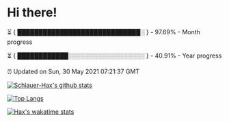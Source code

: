 # Hi there!

⏳ { █████████████████████████████░ } - 97.69% - Month progress

⏳ { ████████████░░░░░░░░░░░░░░░░░░ } - 40.91% - Year progress

⏰ Updated on Sun, 30 May 2021 07:21:37 GMT


[![Schlauer-Hax's github stats](https://github-readme-stats.vercel.app/api?username=Schlauer-Hax&show_icons=true&theme=dark&count_private=true)](https://github.com/Schlauer-Hax)


[![Top Langs](https://github-readme-stats.vercel.app/api/top-langs/?username=Schlauer-Hax&layout=compact&theme=dark)](https://github.com/Schlauer-Hax?tab=repositories)


[![Hax's wakatime stats](https://github-readme-stats.vercel.app/api/wakatime?username=Hax&theme=dark)](https://wakatime.com/@Hax)

